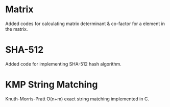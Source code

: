 # Matrix
Added codes for calculating matrix determinant & co-factor for a element in the matrix.
# SHA-512
Added code for implementing SHA-512 hash algorithm.
# KMP String Matching
Knuth-Morris-Pratt O(n+m) exact string matching implemented in C.
